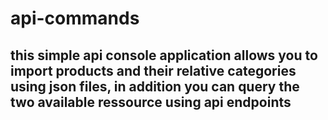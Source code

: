# api-commands

## this simple api console application allows you to import products and their relative categories  using json files, in addition you can query the two available  ressource using api endpoints
